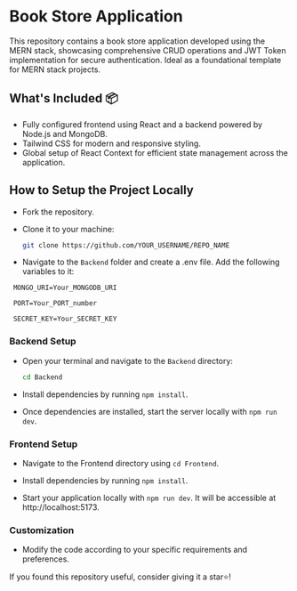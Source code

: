 # Book Store Application

This repository contains a book store application developed using the MERN stack, showcasing comprehensive CRUD operations and JWT Token implementation for secure authentication. Ideal as a foundational template for MERN stack projects.

## What's Included 📦

- Fully configured frontend using React and a backend powered by Node.js and MongoDB.
- Tailwind CSS for modern and responsive styling.
- Global setup of React Context for efficient state management across the application.

## How to Setup the Project Locally

- Fork the repository.
- Clone it to your machine:

  ```sh
  git clone https://github.com/YOUR_USERNAME/REPO_NAME
  ```

- Navigate to the `Backend` folder and create a .env file. Add the following variables to it:

```
 MONGO_URI=Your_MONGODB_URI

 PORT=Your_PORT_number

 SECRET_KEY=Your_SECRET_KEY
```

### Backend Setup

- Open your terminal and navigate to the `Backend` directory:

  ```sh
  cd Backend
  ```

- Install dependencies by running `npm install`.

- Once dependencies are installed, start the server locally with `npm run dev`.

### Frontend Setup

- Navigate to the Frontend directory using `cd Frontend`.

- Install dependencies by running `npm install`.

- Start your application locally with `npm run dev`. It will be accessible at http://localhost:5173.

### Customization

- Modify the code according to your specific requirements and preferences.

If you found this repository useful, consider giving it a star⭐!
